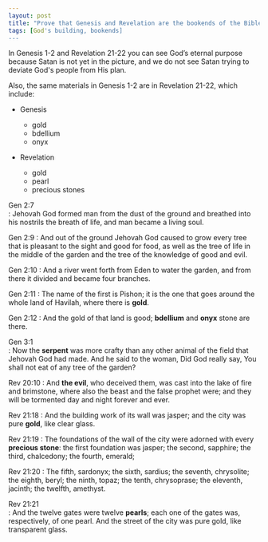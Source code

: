 ```yaml
---
layout: post
title: "Prove that Genesis and Revelation are the bookends of the Bible. There are 4 chapters in these books you can trace God's Eternal Purpose through. Which 4 chapters and why?"
tags: [God's building, bookends]
---
```


In Genesis 1-2 and Revelation 21-22 you can see God’s eternal purpose because Satan is not yet in the picture, and we do not see Satan trying to deviate God's people from  His plan.

Also, the same materials in Genesis 1-2 are in Revelation 21-22, which include:   

- Genesis
  - gold
  - bdellium
  - onyx

- Revelation
  - gold
  - pearl
  - precious stones

Gen 2:7  
: Jehovah God formed man from the dust of the ground and breathed into his nostrils the breath of life, and man became a living soul.

Gen 2:9
: And out of the ground Jehovah God caused to grow every tree that is pleasant to the sight and good for food, as well as the tree of life in the middle of the garden and the tree of the knowledge of good and evil.

Gen 2:10
: And a river went forth from Eden to water the garden, and from there it divided and became four branches.

Gen 2:11
: The name of the first is Pishon; it is the one that goes around the whole land of Havilah, where there is **gold**.

Gen 2:12
: And the gold of that land is good; **bdellium** and **onyx** stone are there.

Gen 3:1   
: Now the **serpent** was more crafty than any other animal of the field that Jehovah God had made. And he said to the woman, Did God really say, You shall not eat of any tree of the garden?

Rev 20:10
: And **the evil**, who deceived them, was cast into the lake of fire and brimstone, where also the beast and the false prophet were; and they will be tormented day and night forever and ever.

Rev 21:18
: And the building work of its wall was jasper; and the city was pure **gold**, like clear glass.

Rev 21:19
: The foundations of the wall of the city were adorned with every **precious stone**: the first foundation was jasper; the second, sapphire; the third, chalcedony; the fourth, emerald;

Rev 21:20
: The fifth, sardonyx; the sixth, sardius; the seventh, chrysolite; the eighth, beryl; the ninth, topaz; the tenth, chrysoprase; the eleventh, jacinth; the twelfth, amethyst.

Rev 21:21  
: And the twelve gates were twelve **pearls**; each one of the gates was, respectively, of one pearl. And the street of the city was pure gold, like transparent glass.
